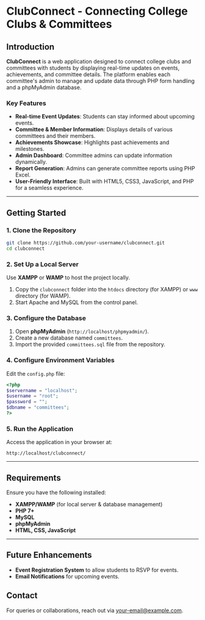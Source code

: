 # ClubConnect - Connecting College Clubs & Committees

## Introduction
**ClubConnect** is a web application designed to connect college clubs and committees with students by displaying real-time updates on events, achievements, and committee details. The platform enables each committee's admin to manage and update data through PHP form handling and a phpMyAdmin database.

### Key Features
- **Real-time Event Updates**: Students can stay informed about upcoming events.
- **Committee & Member Information**: Displays details of various committees and their members.
- **Achievements Showcase**: Highlights past achievements and milestones.
- **Admin Dashboard**: Committee admins can update information dynamically.
- **Report Generation**: Admins can generate committee reports using PHP Excel.
- **User-Friendly Interface**: Built with HTML5, CSS3, JavaScript, and PHP for a seamless experience.

---

## Getting Started
### 1. Clone the Repository
```bash
git clone https://github.com/your-username/clubconnect.git
cd clubconnect
```

### 2. Set Up a Local Server
Use **XAMPP** or **WAMP** to host the project locally.

1. Copy the `clubconnect` folder into the `htdocs` directory (for XAMPP) or `www` directory (for WAMP).
2. Start Apache and MySQL from the control panel.

### 3. Configure the Database
1. Open **phpMyAdmin** (`http://localhost/phpmyadmin/`).
2. Create a new database named `committees`.
3. Import the provided `committees.sql` file from the repository.

### 4. Configure Environment Variables
Edit the `config.php` file:
```php
<?php
$servername = "localhost";
$username = "root";
$password = "";
$dbname = "committees";
?>
```

### 5. Run the Application
Access the application in your browser at:
```
http://localhost/clubconnect/
```

---

## Requirements
Ensure you have the following installed:
- **XAMPP/WAMP** (for local server & database management)
- **PHP 7+**
- **MySQL**
- **phpMyAdmin**
- **HTML, CSS, JavaScript**

---

## Future Enhancements
- **Event Registration System** to allow students to RSVP for events.
- **Email Notifications** for upcoming events.


## Contact
For queries or collaborations, reach out via [your-email@example.com](mailto:your-email@example.com).

